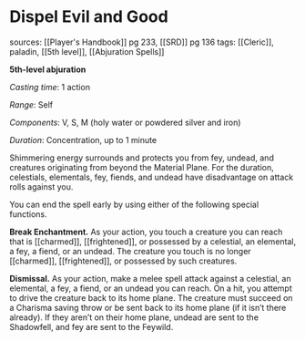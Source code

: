 # Dispel Evil and Good
sources: [[Player's Handbook]] pg 233, [[SRD]] pg 136
tags: [[Cleric]], paladin, [[5th level]], [[Abjuration Spells]]

**5th-level abjuration**

*Casting time*: 1 action

*Range*: Self

*Components*: V, S, M (holy water or powdered silver and iron)

*Duration*: Concentration, up to 1 minute

Shimmering energy surrounds and protects you from fey, undead, and creatures originating from beyond the Material Plane. For the duration, celestials, elementals, fey, fiends, and undead have disadvantage on attack rolls against you.

You can end the spell early by using either of the following special functions.

**Break Enchantment.** As your action, you touch a creature you can reach that is [[charmed]], [[frightened]], or possessed by a celestial, an elemental, a fey, a fiend, or an undead. The creature you touch is no longer [[charmed]], [[frightened]], or possessed by such creatures.

**Dismissal.** As your action, make a melee spell attack against a celestial, an elemental, a fey, a fiend, or an undead you can reach. On a hit, you attempt to drive the creature back to its home plane. The creature must succeed on a Charisma saving throw or be sent back to its home plane (if it isn’t there already). If they aren’t on their home plane, undead are sent to the Shadowfell, and fey are sent to the Feywild.
